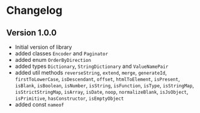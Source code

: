 # Changelog

## Version 1.0.0
 
- Initial version of library
- added classes `Encoder` and `Paginator`
- added enum `OrderByDirection`
- added types `Dictionary`, `StringDictionary` and `ValueNamePair`
- added util methods `reverseString`, `extend`, `merge`, `generateId`, `firstToLowerCase`, `isDescendant`, `offset`, `htmlToElement`, `isPresent`, `isBlank`, `isBoolean`, `isNumber`, `isString`, `isFunction`, `isType`, `isStringMap`, `isStrictStringMap`, `isArray`, `isDate`, `noop`, `normalizeBlank`, `isJsObject`, `isPrimitive`, `hasConstructor`, `isEmptyObject`
- added const `nameof`